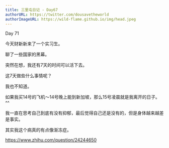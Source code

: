 ```yaml
---
title: 三里屯日记 - Day67
authorURL: https://twitter.com/dousavetheworld
authorImageURL: https://wild-flame.github.io/img/head.jpeg
---
```


Day 71

今天财新新来了一个实习生。

聊了一些国家的黑幕。

突然在想，我还有7天的时间可以活下去。

这7天做些什么事情呢？

我也不知道。

如果我买14号的飞机～14号晚上能到新加坡，那么15号凌晨就是我离开的日子。^^

我一直在思考自己到底有没有抑郁，最后觉得自己还是没有的，但是身体越来越差是事实。

其实我这个病真的有点像渐冻症。

https://www.zhihu.com/question/24244650
